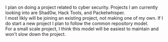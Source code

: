 I plan on doing a project related to cyber security. Projects I am currently looking into are Shad0w, Hack Tools, and Packetwhisper.<br />
I most likly will be joining an existing project, not making one of my own. If I do start a new project I plan to follow the common repository model.<br />
For a small scale project, I think this model will be easiest to maintain and won't slow down the project.
